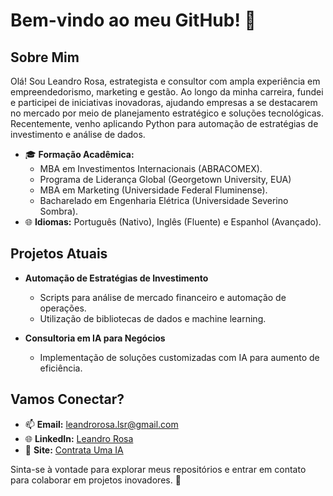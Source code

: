 # Bem-vindo ao meu GitHub! 👋

## Sobre Mim

Olá! Sou Leandro Rosa, estrategista e consultor com ampla experiência em empreendedorismo, marketing e gestão. Ao longo da minha carreira, fundei e participei de iniciativas inovadoras, ajudando empresas a se destacarem no mercado por meio de planejamento estratégico e soluções tecnológicas. Recentemente, venho aplicando Python para automação de estratégias de investimento e análise de dados.

- 🎓 **Formação Acadêmica:** 
  - MBA em Investimentos Internacionais (ABRACOMEX).
  - Programa de Liderança Global (Georgetown University, EUA)
  - MBA em Marketing (Universidade Federal Fluminense).
  - Bacharelado em Engenharia Elétrica (Universidade Severino Sombra).
- 🌐 **Idiomas:** Português (Nativo), Inglês (Fluente) e Espanhol (Avançado).

## Projetos Atuais

- **Automação de Estratégias de Investimento**
  - Scripts para análise de mercado financeiro e automação de operações.
  - Utilização de bibliotecas de dados e machine learning.

- **Consultoria em IA para Negócios**
  - Implementação de soluções customizadas com IA para aumento de eficiência.

## Vamos Conectar?

- 📫 **Email:** [leandrorosa.lsr@gmail.com](mailto:leandrorosa.lsr@gmail.com)
- 🌐 **LinkedIn:** [Leandro Rosa](https://www.linkedin.com/in/leandrorosabr/)
- 💼 **Site:** [Contrata Uma IA](https://contrataumaia.com)

Sinta-se à vontade para explorar meus repositórios e entrar em contato para colaborar em projetos inovadores. 🚀
